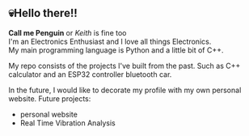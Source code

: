 ## 💀Hello there!!
**Call me Penguin**
or *Keith* is fine too <br>
I'm an Electronics Enthusiast and I love all things Electronics. <br>
My main programming language is Python and a little bit of C++. 


My repo consists of the projects I've built from the past. Such as C++ calculator and an ESP32 controller bluetooth car.

In the future,  I would like to decorate my profile with my own personal website.
Future projects:
- personal website
- Real Time Vibration Analysis

<!--
**bropenguin847/bropenguin847** is a ✨ _special_ ✨ repository because its `README.md` (this file) appears on your GitHub profile.

Here are some ideas to get you started:

- 🔭 I’m currently working on ...
- 🌱 I’m currently learning ...
- 👯 I’m looking to collaborate on ...
- 🤔 I’m looking for help with ...
- 💬 Ask me about ...
- 📫 How to reach me: ...
- 😄 Pronouns: ...
- ⚡ Fun fact: ...
-->
